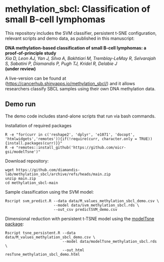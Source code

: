 # methylation_sbcl: Classification of small B-cell lymphomas

This repository includes the SVM classifier, persistent t-SNE configuration, relevant scripts and demo data, as published in this manuscript:

**DNA methylation-based classification of small B-cell lymphomas: a proof-of-principle study** <br/>
*Xia D, Leon AJ, Yan J, Silva A, Bakhtiari M, Tremblay-LeMay R, Selvarajah S, Sabatini P, Diamandis P, Pugh TJ, Kridel R, Delabie J* <br/>
**(under review)**

A live-version can be found at (https://cancerhub.shinyapps.io/methylation_sbcl/) and it allows researchers classify SBCL samples using their own DNA methylation data.

## Demo run
The demo code includes stand-alone scripts that run via bash commands.

Installation of required packages
```
R -e "for(curr in c('reshape2', 'dplyr', 'e1071', 'docopt', 'htmlwidgets','remotes')){if(!require(curr, character.only = TRUE)){install.packages(curr)}}"
R -e "remotes::install_github('https://github.com/oicr-gsi/modelTsne')"
```
Download repository:
```
wget https://github.com/diamandis-lab/methylation_sbcl/archive/refs/heads/main.zip
unzip main.zip
cd methylation_sbcl-main
```
Sample classification using the SVM model:
```
Rscript svm_predict.R --data data/M_values_methylation_sbcl_demo.csv \
                      --model data/svm_methylation_sbcl.rds \
                      --out_csv predictSVM_demo.csv
```
Dimensional reduction with  persistent t-TSNE model using the [modelTsne package](https://github.com/oicr-gsi/modelTsne):
```
Rscript tsne_persistent.R --data data/M_values_methylation_sbcl_demo.csv \
                          --model data/modelTsne_methylation_sbcl.rds \
                          --out_html resTsne_methylation_sbcl_demo.html
```






